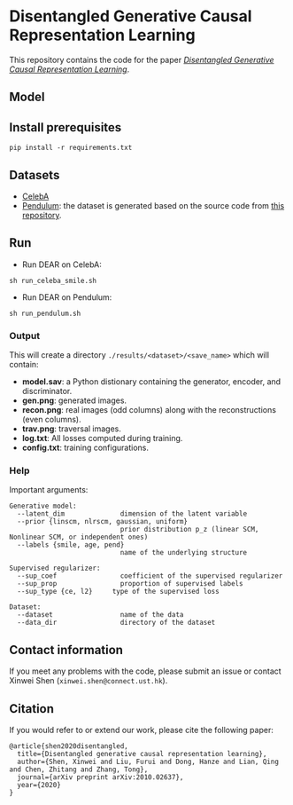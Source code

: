 # Disentangled Generative Causal Representation Learning

This repository contains the code for the paper [*Disentangled Generative Causal Representation Learning*](https://arxiv.org/abs/2010.02637).

## Model

## Install prerequisites
```
pip install -r requirements.txt
```

## Datasets
- [CelebA](http://mmlab.ie.cuhk.edu.hk/projects/CelebA.html)
- [Pendulum](https://drive.google.com/file/d/1FVJ0MJKUplkyBdD__bUEaqDoIMg_KnAC/view?usp=sharing): the dataset is generated based on the source code from [this repository](https://github.com/huawei-noah/trustworthyAI/blob/master/Causal_Disentangled_Representation_Learning/causal_data/pendulum.py).

## Run

- Run DEAR on CelebA:
```
sh run_celeba_smile.sh
```
- Run DEAR on Pendulum:
```
sh run_pendulum.sh
```


### Output
This will create a directory `./results/<dataset>/<save_name>` which will contain:

- **model.sav**: a Python distionary containing the generator, encoder, and discriminator.
- **gen.png**: generated images.
- **recon.png**: real images (odd columns) along with the reconstructions (even columns).
- **trav.png**: traversal images.  
- **log.txt**: All losses computed during training.
- **config.txt**: training configurations.

### Help
Important arguments:

```
Generative model:
  --latent_dim          	dimension of the latent variable
  --prior {linscm, nlrscm, gaussian, uniform}
                        	prior distribution p_z (linear SCM, Nonlinear SCM, or independent ones)
  --labels {smile, age, pend}
                        	name of the underlying structure
                     
Supervised regularizer:
  --sup_coef          		coefficient of the supervised regularizer
  --sup_prop          		proportion of supervised labels
  --sup_type {ce, l2}     type of the supervised loss

Dataset:
  --dataset          		name of the data
  --data_dir          		directory of the dataset
```

## Contact information
If you meet any problems with the code, please submit an issue or contact Xinwei Shen (`xinwei.shen@connect.ust.hk`).

## Citation
If you would refer to or extend our work, please cite the following paper:
```
@article{shen2020disentangled,
  title={Disentangled generative causal representation learning},
  author={Shen, Xinwei and Liu, Furui and Dong, Hanze and Lian, Qing and Chen, Zhitang and Zhang, Tong},
  journal={arXiv preprint arXiv:2010.02637},
  year={2020}
}
```
